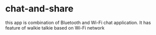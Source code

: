 # chat-and-share
this app is combination of Bluetooth and Wi-Fi chat application. It has feature of walkie talkie based on Wi-Fi network 
